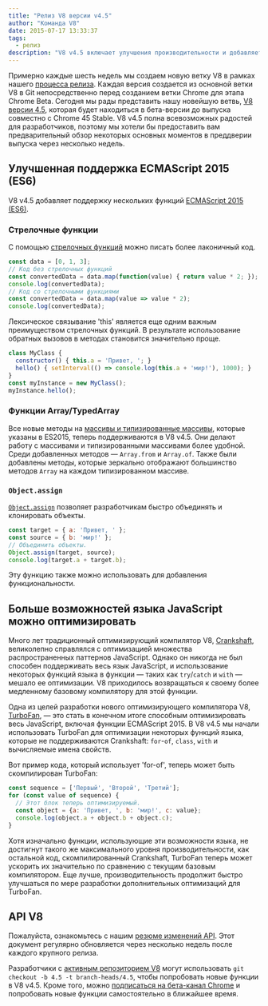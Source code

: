 ```yaml
---
title: "Релиз V8 версии v4.5"
author: "Команда V8"
date: 2015-07-17 13:33:37
tags:
  - релиз
description: "V8 v4.5 включает улучшения производительности и добавляет поддержку нескольких функций ES2015."
---
```

Примерно каждые шесть недель мы создаем новую ветку V8 в рамках нашего [процесса релиза](https://v8.dev/docs/release-process). Каждая версия создается из основной ветки V8 в Git непосредственно перед созданием ветки Chrome для этапа Chrome Beta. Сегодня мы рады представить нашу новейшую ветвь, [V8 версии 4.5](https://chromium.googlesource.com/v8/v8.git/+log/branch-heads/4.5), которая будет находиться в бета-версии до выпуска совместно с Chrome 45 Stable. V8 v4.5 полна всевозможных радостей для разработчиков, поэтому мы хотели бы предоставить вам предварительный обзор некоторых основных моментов в преддверии выпуска через несколько недель.

<!--truncate-->
## Улучшенная поддержка ECMAScript 2015 (ES6)

V8 v4.5 добавляет поддержку нескольких функций [ECMAScript 2015 (ES6)](https://www.ecma-international.org/ecma-262/6.0/).

### Стрелочные функции

С помощью [стрелочных функций](https://developer.mozilla.org/en-US/docs/Web/JavaScript/Reference/Functions/Arrow_functions) можно писать более лаконичный код.

```js
const data = [0, 1, 3];
// Код без стрелочных функций
const convertedData = data.map(function(value) { return value * 2; });
console.log(convertedData);
// Код со стрелочными функциями
const convertedData = data.map(value => value * 2);
console.log(convertedData);
```

Лексическое связывание 'this' является еще одним важным преимуществом стрелочных функций. В результате использование обратных вызовов в методах становится значительно проще.

```js
class MyClass {
  constructor() { this.a = 'Привет, '; }
  hello() { setInterval(() => console.log(this.a + 'мир!'), 1000); }
}
const myInstance = new MyClass();
myInstance.hello();
```

### Функции Array/TypedArray

Все новые методы на [массивы и типизированные массивы](https://developer.mozilla.org/en-US/docs/Web/JavaScript/Reference/Global_Objects/Array#Methods), которые указаны в ES2015, теперь поддерживаются в V8 v4.5. Они делают работу с массивами и типизированными массивами более удобной. Среди добавленных методов — `Array.from` и `Array.of`. Также были добавлены методы, которые зеркально отображают большинство методов `Array` на каждом типизированном массиве.

### `Object.assign`

[`Object.assign`](https://developer.mozilla.org/en-US/docs/Web/JavaScript/Reference/Global_Objects/Object/assign) позволяет разработчикам быстро объединять и клонировать объекты.

```js
const target = { a: 'Привет, ' };
const source = { b: 'мир!' };
// Объединить объекты.
Object.assign(target, source);
console.log(target.a + target.b);
```

Эту функцию также можно использовать для добавления функциональности.

## Больше возможностей языка JavaScript можно оптимизировать

Много лет традиционный оптимизирующий компилятор V8, [Crankshaft](https://blog.chromium.org/2010/12/new-crankshaft-for-v8.html), великолепно справлялся с оптимизацией множества распространенных паттернов JavaScript. Однако он никогда не был способен поддерживать весь язык JavaScript, и использование некоторых функций языка в функции — таких как `try`/`catch` и `with` — мешало ее оптимизации. V8 приходилось возвращаться к своему более медленному базовому компилятору для этой функции.

Одна из целей разработки нового оптимизирующего компилятора V8, [TurboFan](/blog/turbofan-jit), — это стать в конечном итоге способным оптимизировать весь JavaScript, включая функции ECMAScript 2015. В V8 v4.5 мы начали использовать TurboFan для оптимизации некоторых функций языка, которые не поддерживаются Crankshaft: `for`-`of`, `class`, `with` и вычисляемые имена свойств.

Вот пример кода, который использует 'for-of', теперь может быть скомпилирован TurboFan:

```js
const sequence = ['Первый', 'Второй', 'Третий'];
for (const value of sequence) {
  // Этот блок теперь оптимизируемый.
  const object = {a: 'Привет, ', b: 'мир!', c: value};
  console.log(object.a + object.b + object.c);
}
```

Хотя изначально функции, использующие эти возможности языка, не достигнут такого же максимального уровня производительности, как остальной код, скомпилированный Crankshaft, TurboFan теперь может ускорить их значительно по сравнению с текущим базовым компилятором. Еще лучше, производительность продолжит быстро улучшаться по мере разработки дополнительных оптимизаций для TurboFan.

## API V8

Пожалуйста, ознакомьтесь с нашим [резюме изменений API](https://docs.google.com/document/d/1g8JFi8T_oAE_7uAri7Njtig7fKaPDfotU6huOa1alds/edit). Этот документ регулярно обновляется через несколько недель после каждого крупного релиза.

Разработчики с [активным репозиторием V8](https://v8.dev/docs/source-code#using-git) могут использовать `git checkout -b 4.5 -t branch-heads/4.5`, чтобы попробовать новые функции в V8 v4.5. Кроме того, можно [подписаться на бета-канал Chrome](https://www.google.com/chrome/browser/beta.html) и попробовать новые функции самостоятельно в ближайшее время.
